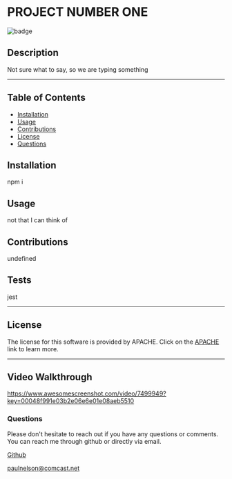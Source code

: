 # PROJECT NUMBER ONE

  ![badge](https://img.shields.io/badge/License-Apache-blue.svg)

## Description
Not sure what to say, so we are typing something

***

## Table of Contents
* [Installation](#installation) 
* [Usage](#usage)  
* [Contributions](#contributions)  
* [License](#license)  
* [Questions](#questions)  


## Installation
npm i


## Usage
not that I can think of


## Contributions
undefined


## Tests
jest

***

## License
The license for this software is provided by APACHE.
Click on the [APACHE](https://opensource.org/licenses/Apache-2.0) link to learn more.

***

## Video Walkthrough
https://www.awesomescreenshot.com/video/7499949?key=00048f991e03b2e06e6e01e08aeb5510

### Questions
Please don't hesitate to reach out if you have any questions or comments. You can reach me through github or directly via email. 
 
[Github](https://github.com/comcel1) 

paulnelson@comcast.net


